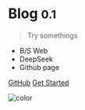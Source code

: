 <!-- _coverpage.md -->

<!-- ![logo](_media/icon.svg) --> 

# Blog <small>0.1</small>

<!-- > A magical documentation site generator. -->
> Try somethings

- B/S Web
- DeepSeek
- Github page 

[GitHub](https://github.com/LiXiaoshuoX/Blog/)
[Get Started](/)

![color](#f0f0f0)